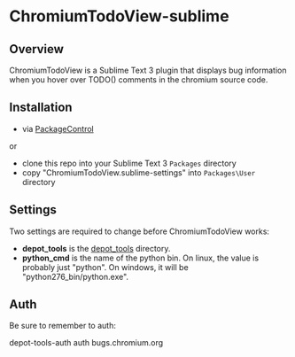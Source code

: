 ChromiumTodoView-sublime
===========

Overview
--------

ChromiumTodoView is a Sublime Text 3 plugin that displays bug information when you hover over TODO() comments in the chromium source code.

Installation
------------

* via [PackageControl](https://packagecontrol.io/)

or

* clone this repo into your Sublime Text 3 `Packages` directory
* copy "ChromiumTodoView.sublime-settings" into `Packages\User` directory

Settings
------------

Two settings are required to change before ChromiumTodoView works:

- **depot_tools** is the [depot_tools](https://dev.chromium.org/developers/how-tos/install-depot-tools) directory.
- **python_cmd** is the name of the python bin.  On linux, the value is probably just "python".  On windows, it will be "python276_bin/python.exe".

Auth
------------

Be sure to remember to auth:

depot-tools-auth auth bugs.chromium.org
